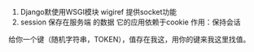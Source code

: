 1. Django默使用WSGI模块 wigiref 提供socket功能
2. session 保存在服务端 的数据 它的应用依赖于cookie 作用：保持会话

给你一个键（随机字符串，TOKEN），值存在我这，用你的键来我这里找值。